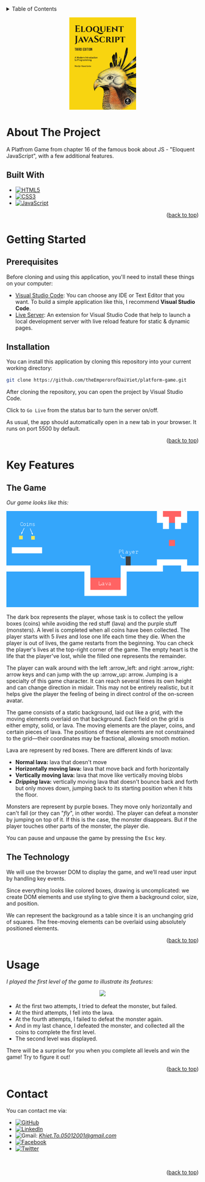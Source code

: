 <a name="readme-top"></a>
<!-- TABLE OF CONTENTS -->
<details>
  <summary>Table of Contents</summary>
  <ol>
    <li>
      <a href="#about-the-project">About The Project</a>
      <ul>
        <li><a href="#built-with">Built With</a></li>
      </ul>
    </li>
    <li>
      <a href="#getting-started">Getting Started</a>
      <ul>
        <li><a href="#prerequisites">Prerequisites</a></li>
        <li><a href="#installation">Installation</a></li>
      </ul>
    </li>
    <li><a href="#key-features">Key Features
      <ul>
        <li><a href="#the-game">The Game</a></li>
        <li><a href="#the-technology">The Technology</a></li>
      </ul>    
    </li>
    <li><a href="#usage">Usage</a></li>
    <li><a href="#contact">Contact</a></li>
  </ol>
</details>

<p align="center">
    <img src="images\cover.jpg" width="175">
</p>

# About The Project
A Platfrom Game from chapter 16 of the famous book about JS - "Eloquent JavaScript", with a few additional features.

## Built With
* [![HTML5][HTML5-shield]][HTML5-url]
* [![CSS3][CSS3-shield]][CSS3-url]
* [![JavaScript][JavaScript-shield]][JavaScript-url]

<p align="right">(<a href="#readme-top">back to top</a>)</p>

# Getting Started

## Prerequisites
Before cloning and using this application, you'll need to install these things on your computer:
* [Visual Studio Code](https://code.visualstudio.com/download): You can choose any IDE or Text Editor that you want. To build a simple application like this, I recommend <b>Visual Studio Code</b>.
* [Live Server](https://marketplace.visualstudio.com/items?itemName=ritwickdey.LiveServer): An extension for Visual Studio Code that help to launch a local development server with live reload feature for static & dynamic pages.

## Installation
You can install this application by cloning this repository into your current working directory:
```sh
git clone https://github.com/theEmperorofDaiViet/platform-game.git
```
After cloning the repository, you can open the project by Visual Studio Code.

Click to <code>Go Live</code> from the status bar to turn the server on/off.

As usual, the app should automatically open in a new tab in your browser. It runs on port 5500 by default.

<p align="right">(<a href="#readme-top">back to top</a>)</p>

# Key Features

## The Game
<i>Our game looks like this:</i>
<p align="center">
    <img src="images\thegame.png">
</p>

<p>The dark box represents the player, whose task is to collect the yellow boxes (coins) while avoiding the red stuff (lava) and the purple stuff (monsters). A level is completed when all coins have been collected. The player starts with 5 <i>lives</i> and lose one life each time they die. When the player is out of lives, the game restarts from the beginning. You can check the player's lives at the top-right corner of the game. The empty heart is the life that the player've lost, while the filled one represents the remainder.</p>

<p>The player can walk around with the left :arrow_left: and right :arrow_right: arrow keys and can jump with the up :arrow_up: arrow. Jumping is a specialty of this game character. It can reach several times its own height and can change direction in midair. This may not be entirely realistic, but it helps give the player the feeling of being in direct control of the on-screen avatar.</p>

<p>The game consists of a static background, laid out like a grid, with the moving elements overlaid on that background. Each field on the grid is either empty, solid, or lava. The moving elements are the player, coins, and certain pieces of lava. The positions of these elements are not constrained to the grid—their coordinates may be fractional, allowing smooth motion.</p>

Lava are represent by red boxes. There are different kinds of lava:
  - <b>Normal lava:</b> lava that doesn't move
  - <b>Horizontally moving lava:</b> lava that move back and forth horizontally
  - <b>Vertically moving lava:</b> lava that move like vertically moving blobs
  - <b><i>Dripping</i> lava:</b> vertically moving lava that doesn't bounce back and forth but only moves down, jumping back to its starting position when it hits the floor.

<p>Monsters are represent by purple boxes. They move only horizontally and can't fall (or they can "<i>fly</i>", in other words). The player can defeat a monster by jumping on top of it. If this is the case, the monster disappears. But if the player touches other parts of the monster, the player die.</p>

<p>You can pause and unpause the game by pressing the <kbd>Esc</kbd> key.</p>

## The Technology

<p>We will use the browser DOM to display the game, and we’ll read user input by handling key events.</p>

<p>Since everything looks like colored boxes, drawing is uncomplicated: we create DOM elements and use styling to give them a background color, size, and position.</p>

<p>We can represent the background as a table since it is an unchanging grid of squares. The free-moving elements can be overlaid using absolutely positioned elements.</p>

<p align="right">(<a href="#readme-top">back to top</a>)</p>

# Usage
<i>I played the first level of the game to illustrate its features:</i>

<p align="center">
    <img src="images\example.gif">
</p>

- At the first two attempts, I tried to defeat the monster, but failed.
- At the third attempts, I fell into the lava.
- At the fourth attempts, I failed to defeat the monster again.
- And in my last chance, I defeated the monster, and collected all the coins to complete the first level.
- The second level was displayed.

There will be a surprise for you when you complete all levels and win the game! Try to figure it out!

<p align="right">(<a href="#readme-top">back to top</a>)</p>

# Contact

You can contact me via:
* [![GitHub][GitHub-shield]][GitHub-url]
* [![LinkedIn][LinkedIn-shield]][LinkedIn-url]
* ![Gmail][Gmail-shield]:&nbsp;<i>Khiet.To.05012001@gmail.com</i>
* [![Facebook][Facebook-shield]][Facebook-url]
* [![Twitter][Twitter-shield]][Twitter-url]

<br/>
<p align="right">(<a href="#readme-top">back to top</a>)</p>

<!-- MARKDOWN LINKS & IMAGES -->
<!-- Tech stack -->
[HTML5-shield]: https://img.shields.io/badge/html5-%23E34F26.svg?style=for-the-badge&logo=html5&logoColor=white
[HTML5-url]: https://www.w3.org/html/
[CSS3-shield]: https://img.shields.io/badge/css3-%231572B6.svg?style=for-the-badge&logo=css3&logoColor=white
[CSS3-url]: https://www.w3.org/Style/CSS/
[JavaScript-shield]: https://img.shields.io/badge/JavaScript-323330?style=for-the-badge&logo=javascript&logoColor=F7DF1E
[JavaScript-url]: https://www.ecma-international.org/

<!-- Contact -->
[GitHub-shield]: https://img.shields.io/badge/github-%23121011.svg?style=for-the-badge&logo=github&logoColor=white
[GitHub-url]: https://github.com/theEmperorofDaiViet
[LinkedIn-shield]: https://img.shields.io/badge/linkedin-%230077B5.svg?style=for-the-badge&logo=linkedin&logoColor=white
[LinkedIn-url]: https://www.linkedin.com/in/khiet-to/
[Gmail-shield]: https://img.shields.io/badge/Gmail-D14836?style=for-the-badge&logo=gmail&logoColor=white
[Facebook-shield]: https://img.shields.io/badge/Facebook-%231877F2.svg?style=for-the-badge&logo=Facebook&logoColor=white
[Facebook-url]: https://www.facebook.com/Khiet.To.Official/
[Twitter-shield]: https://img.shields.io/badge/Twitter-%231DA1F2.svg?style=for-the-badge&logo=Twitter&logoColor=white
[Twitter-url]: https://twitter.com/KhietTo